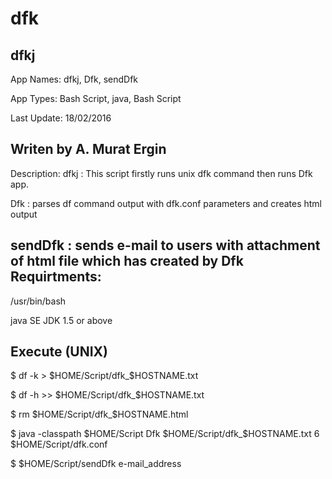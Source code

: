 # dfk
dfkj
-------------------------------------------------------------- 
App Names: dfkj, Dfk, sendDfk

App Types: Bash Script, java, Bash Script

Last Update: 18/02/2016

Writen by A. Murat Ergin
-------------------------------------------------------------- 
Description: 
dfkj    : This script firstly runs unix dfk command then runs Dfk app.

Dfk     : parses df command output with dfk.conf parameters and creates html output

sendDfk : sends e-mail to users with attachment of html file which has created by Dfk 
Requirtments:
-------------------------------------------------------------
/usr/bin/bash 

java SE JDK 1.5 or above

Execute (UNIX)
-------------------------------------------------------------

$ df -k > $HOME/Script/dfk_$HOSTNAME.txt

$ df -h >> $HOME/Script/dfk_$HOSTNAME.txt

$ rm $HOME/Script/dfk_$HOSTNAME.html

$ java -classpath $HOME/Script Dfk $HOME/Script/dfk_$HOSTNAME.txt 6 $HOME/Script/dfk.conf

$ $HOME/Script/sendDfk e-mail_address



